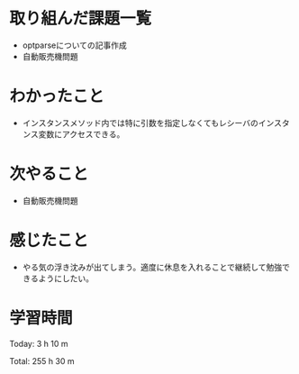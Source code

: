 # 取り組んだ課題一覧
- optparseについての記事作成
- 自動販売機問題

# わかったこと
- インスタンスメソッド内では特に引数を指定しなくてもレシーバのインスタンス変数にアクセスできる。

# 次やること
- 自動販売機問題

# 感じたこと
- やる気の浮き沈みが出てしまう。適度に休息を入れることで継続して勉強できるようにしたい。

# 学習時間
Today: 3 h 10 m

Total: 255 h 30 m
